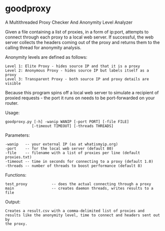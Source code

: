 # goodproxy
A Multithreaded Proxy Checker And Anonymity Level Analyzer

Given a file containing a list of proxies, in a form of ip:port, attempts
to connect through each proxy to a local web server. If successful, the web
server collects the headers coming out of the proxy and returns them to the
calling thread for anonymity analysis.

Anonymity levels are defined as follows:

    Level 1: Elite Proxy - hides source IP and that it is a proxy
    Level 2: Anonymous Proxy - hides source IP but labels itself as a proxy
    Level 3: Transparent Proxy - both source IP and proxy details are visible
    
Because this program spins off a local web server to simulate a recipient of
proxied requests - the port it runs on needs to be port-forwarded on
your router.

Usage:

    goodproxy.py [-h] -wanip WANIP [-port PORT] [-file FILE]
                [-timeout TIMEOUT] [-threads THREADS]
                
Parameters:

    -wanip   -- your external IP (as at whatismyip.org)
    -port    -- for the local web server (default 80)
    -file    -- filename with a list of proxies per line (default proxies.txt)
    -timeout -- time in seconds for connecting to a proxy (default 1.0)
    -threads -- number of threads to boost performance (default 8)
    
    
Functions:

    test_proxy           -- does the actual connecting through a proxy
    main                 -- creates daemon threads, writes results to a file
    
Output:

    Creates a result.csv with a comma-delimited list of proxies and
    results like the anonymity level, time to connect and headers sent out by
    the proxy.

